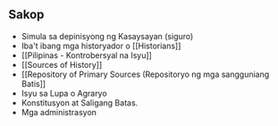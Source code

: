 
## Sakop
- Simula sa depinisyong ng Kasaysayan (siguro)
- Iba't ibang mga historyador o [[Historians]]
- [[Pilipinas - Kontrobersyal na Isyu]]
- [[Sources of History]]
- [[Repository of Primary Sources (Repositoryo ng mga sangguniang Batis]]
- Isyu sa Lupa o Agraryo
- Konstitusyon at Saligang Batas.
- Mga administrasyon
